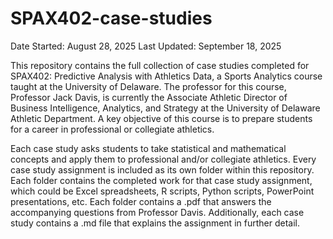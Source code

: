 # SPAX402-case-studies
Date Started: August 28, 2025
Last Updated: September 18, 2025

This repository contains the full collection of case studies completed for SPAX402: Predictive Analysis with Athletics Data, a Sports Analytics course taught at the University of Delaware. The professor for this course, Professor Jack Davis, is currently the Associate Athletic Director of Business Intelligence, Analytics, and Strategy at the University of Delaware Athletic Department. A key objective of this course is to prepare students for a career in professional or collegiate athletics.

Each case study asks students to take statistical and mathematical concepts and apply them to professional and/or collegiate athletics. Every case study assignment is included as its own folder within this repository. Each folder contains the completed work for that case study assignment, which could be Excel spreadsheets, R scripts, Python scripts, PowerPoint presentations, etc. Each folder contains a .pdf that answers the accompanying questions from Professor Davis. Additionally, each case study contains a .md file that explains the assignment in further detail.